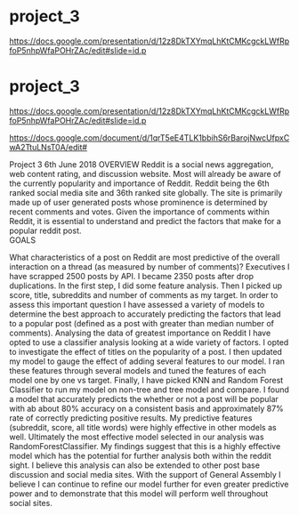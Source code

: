 # project_3
https://docs.google.com/presentation/d/12z8DkTXYmqLhKtCMKcgckLWfRpfoP5nhpWfaPOHrZAc/edit#slide=id.p
# project_3
https://docs.google.com/presentation/d/12z8DkTXYmqLhKtCMKcgckLWfRpfoP5nhpWfaPOHrZAc/edit#slide=id.p

https://docs.google.com/document/d/1qrT5eE4TLK1bbihS6rBarojNwcUfpxCwA2TtuLNsT0A/edit#

Project 3
6th June 2018
OVERVIEW
Reddit is a social news aggregation, web content rating, and discussion website. Most will already be aware of the currently popularity and importance of Reddit. Reddit being the 6th ranked social media site and 36th ranked site globally. The site is primarily made up of user generated posts whose prominence is determined by recent comments and votes. Given the importance of comments within Reddit, it is essential to understand and predict the factors that make for a popular reddit post.  
GOALS

What characteristics of a post on Reddit are most predictive of the overall interaction on a thread (as measured by number of comments)?
Executives
I have scrapped 2500 posts by API. I became 2350 posts after drop duplications. In the first step, I did some feature analysis. Then I picked up score, title, subreddits and number of comments as my target. 
In order to assess this important question I have assessed a variety of models to determine the best approach to accurately predicting the factors that lead to a popular post (defined as a post with greater than median number of comments). Analysing the data of greatest importance on Reddit I have opted to use a classifier analysis looking at a wide variety of factors. I opted to investigate the effect of titles on the popularity of a post. I then updated my model to gauge the effect of adding several features to our model. I ran these features through several models and tuned the features of each model one by one vs target. Finally, I have picked KNN and Random Forest Classifier to run my model on non-tree and tree model and compare. 
I found a model that accurately predicts the whether or not a post will be popular with ab about  80% accuracy on a consistent basis and approximately 87% rate of correctly predicting positive results. My predictive features (subreddit, score, all title words) were highly effective in other models as well. Ultimately the most effective model selected in our analysis was RandomForestClassifier. My findings suggest that this is a highly effective model which has the potential for further analysis both within the reddit sight. I believe this analysis can also be extended to other post base discussion and social media sites. With the support of General Assembly I believe I can continue to refine our model further for even greater predictive power and to demonstrate that this model will perform well throughout social sites.
